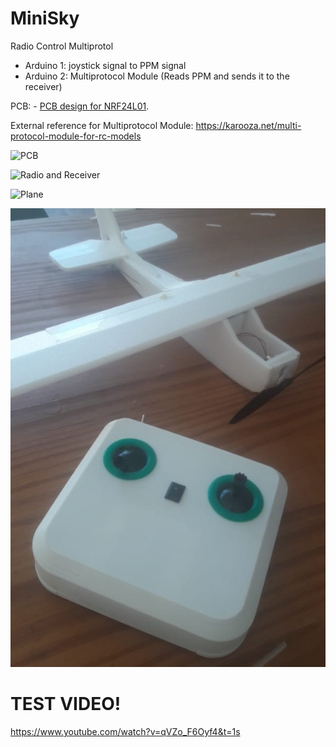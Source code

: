 # MiniSky
Radio Control Multiprotol

* Arduino 1: joystick signal to PPM signal
* Arduino 2: Multiprotocol Module (Reads PPM and sends it to the receiver)

PCB: - [PCB design for NRF24L01](https://oshwlab.com/gustavomartinez/tx-rc-joystick-nrf24_copy_copy_copy_copy).

External reference for Multiprotocol Module: https://karooza.net/multi-protocol-module-for-rc-models

![PCB](https://github.com/glisandro/MiniSky/blob/main/files/pcb.jpg)

![Radio and Receiver](https://github.com/glisandro/MiniSky/blob/main/files/radio-receiver.jpg)

![Plane](https://github.com/glisandro/MiniSky/blob/main/files/airplane.jpg)

![Radio and Plane](https://github.com/glisandro/MiniSky/blob/main/files/radio-airplane.jpg)

# TEST VIDEO!
https://www.youtube.com/watch?v=qVZo_F6Oyf4&t=1s
